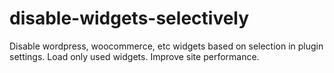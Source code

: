 # disable-widgets-selectively
Disable wordpress, woocommerce, etc widgets based on selection in plugin settings. Load only used widgets. Improve site performance.
